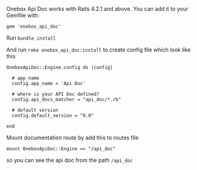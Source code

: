 Onebox Api Doc works with Rails 4.2.1 and above. You can add it to your Gemfile with:

    gem 'onebox_api_doc'

Run `bundle install`

And run `rake onebox_api_doc:install` to create config file which look like this

    OneboxApiDoc::Engine.config do |config|
    
      # app name
      config.app_name = 'Api Doc'
    
      # where is your API Doc defined?
      config.api_docs_matcher = "api_doc/*.rb"
    
      # default version
      config.default_version = "0.0"
    
    end

Mount documentation route by add this to routes file

    mount OneboxApiDoc::Engine => "/api_doc"

so you can see the api doc from the path `/api_doc`